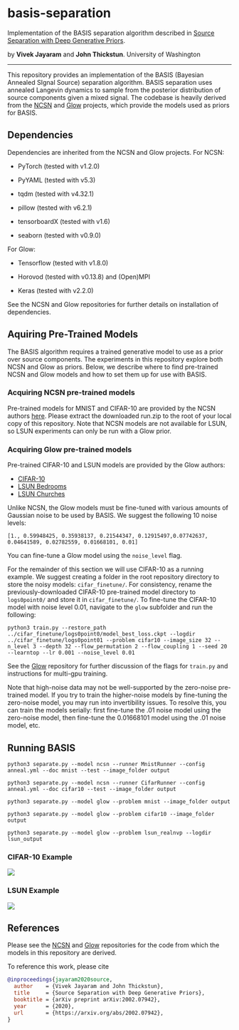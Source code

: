 # basis-separation
Implementation of the BASIS separation algorithm described in [Source Separation with Deep Generative Priors](https://github.com/jthickstun/basis-separation).

by __Vivek Jayaram__ and __John Thickstun__. University of Washington

-------------------------------------------------------------------------------------

This repository provides an implementation of the BASIS (Bayesian Annealed SIgnal Source) separation algorithm.
BASIS separation uses annealed Langevin dynamics to sample from the posterior distribution of source components given a mixed signal.
The codebase is heavily derived from the [NCSN](https://github.com/ermongroup/ncsn)
and [Glow](https://github.com/openai/glow) projects, which provide the models used as priors for BASIS.


## Dependencies

Dependencies are inherited from the NCSN and Glow projects. For NCSN:

* PyTorch (tested with v1.2.0)

* PyYAML (tested with v5.3)

* tqdm (tested with v4.32.1)

* pillow (tested with v6.2.1)

* tensorboardX (tested with v1.6)

* seaborn (tested with v0.9.0)

For Glow:

* Tensorflow (tested with v1.8.0)

* Horovod (tested with v0.13.8) and (Open)MPI

* Keras (tested with v2.2.0)

See the NCSN and Glow repositories for further details on installation of dependencies.


## Aquiring Pre-Trained Models

The BASIS algorithm requires a trained generative model to use as a prior over source components.
The experiments in this repository explore both NCSN and Glow as priors. Below, we describe where
to find pre-trained NCSN and Glow models and how to set them up for use with BASIS.


### Acquiring NCSN pre-trained models

Pre-trained models for MNIST and CIFAR-10 are provided by the NCSN authors [here](https://drive.google.com/file/d/1BF2mwFv5IRCGaQbEWTbLlAOWEkNzMe5O/view?usp=sharing).
Please extract the downloaded run.zip to the root of your local copy of this repository.
Note that NCSN models are not available for LSUN, so LSUN experiments can only be run with a Glow prior.


### Acquiring Glow pre-trained models

Pre-trained CIFAR-10 and LSUN models are provided by the Glow authors:

* [CIFAR-10](https://storage.googleapis.com/glow-demo/logs/abl-1x1-aff.tar)
* [LSUN Bedrooms](https://storage.googleapis.com/glow-demo/logs/lsun-rnvp-bdr.tar)
* [LSUN Churches](https://storage.googleapis.com/glow-demo/logs/lsun-rnvp-crh.tar)

Unlike NCSN, the Glow models must be fine-tuned with various amounts of Gaussian noise to be used by BASIS.
We suggest the following 10 noise levels:
```
[1., 0.59948425, 0.35938137, 0.21544347, 0.12915497,0.07742637, 0.04641589, 0.02782559, 0.01668101, 0.01]
```

You can fine-tune a Glow model using the `noise_level` flag.

For the remainder of this section we will use CIFAR-10 as a running example. We suggest creating a folder in the root repository directory to store the noisy models: `cifar_finetune/`. For consistency, rename the previously-downloaded CIFAR-10 pre-trained model directory to ``logs0point0/`` and store it in ``cifar_finetune/``. To fine-tune the CIFAR-10 model with noise level 0.01, navigate to the `glow` subfolder and run the following:

```
python3 train.py --restore_path ../cifar_finetune/logs0point0/model_best_loss.ckpt --logdir ../cifar_finetune/logs0point01 --problem cifar10 --image_size 32 --n_level 3 --depth 32 --flow_permutation 2 --flow_coupling 1 --seed 20 --learntop --lr 0.001 --noise_level 0.01
```

See the [Glow](https://github.com/openai/glow) repository for further discussion of the flags for `train.py` and instructions for multi-gpu training.

Note that high-noise data may not be well-supported by the zero-noise pre-trained model. If you try to train the higher-noise models by fine-tuning the zero-noise model, you may run into invertibility issues. To resolve this, you can train the models serially: first fine-tune the .01 noise model using the zero-noise model, then fine-tune the 0.01668101 model using the .01 noise model, etc.


## Running BASIS

```
python3 separate.py --model ncsn --runner MnistRunner --config anneal.yml --doc mnist --test --image_folder output
```

```
python3 separate.py --model ncsn --runner CifarRunner --config anneal.yml --doc cifar10 --test --image_folder output
```

```
python3 separate.py --model glow --problem mnist --image_folder output
```

```
python3 separate.py --model glow --problem cifar10 --image_folder output
```

```
python3 separate.py --model glow --problem lsun_realnvp --logdir lsun_output
```

### CIFAR-10 Example
![](assets/cifar_video.gif)

### LSUN Example
![](assets/lsun_video.gif)

## References

Please see the [NCSN](https://github.com/ermongroup/ncsn) and [Glow](https://github.com/openai/glow) repositories
for the code from which the models in this repository are derived.

To reference this work, please cite

```bib
@inproceedings{jayaram2020source,
  author    = {Vivek Jayaram and John Thickstun},
  title     = {Source Separation with Deep Generative Priors},
  booktitle = {arXiv preprint arXiv:2002.07942},
  year      = {2020},
  url       = {https://arxiv.org/abs/2002.07942},
}
```
